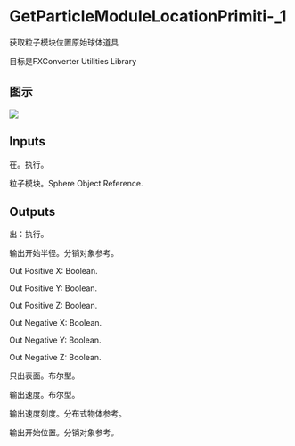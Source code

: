 # GetParticleModuleLocationPrimiti-_1

获取粒子模块位置原始球体道具

目标是FXConverter Utilities Library

## 图示

![]($-20221218-19023303.png)

## Inputs

在。执行。

粒子模块。Sphere Object Reference.  

## Outputs

出：执行。

输出开始半径。分销对象参考。

Out Positive X: Boolean.

Out Positive Y: Boolean.

Out Positive Z: Boolean.

Out Negative X: Boolean.

Out Negative Y: Boolean.

Out Negative Z: Boolean.

只出表面。布尔型。

输出速度。布尔型。

输出速度刻度。分布式物体参考。

输出开始位置。分销对象参考。
